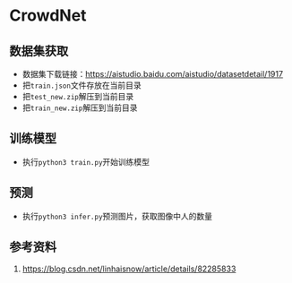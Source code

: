 # CrowdNet


## 数据集获取
 - 数据集下载链接：https://aistudio.baidu.com/aistudio/datasetdetail/1917
 - 把`train.json`文件存放在当前目录
 - 把`test_new.zip`解压到当前目录
 - 把`train_new.zip`解压到当前目录
 
 
## 训练模型
 - 执行`python3 train.py`开始训练模型
 

## 预测
 - 执行`python3 infer.py`预测图片，获取图像中人的数量


## 参考资料
1. https://blog.csdn.net/linhaisnow/article/details/82285833  